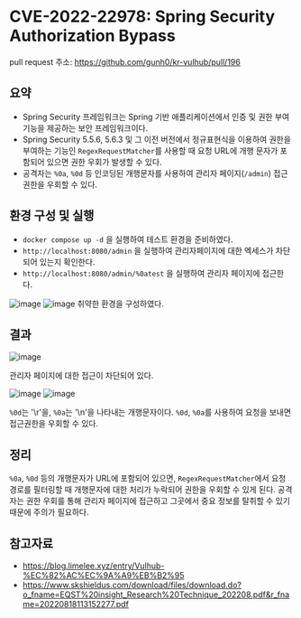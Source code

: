 # CVE-2022-22978: Spring Security Authorization Bypass

pull request 주소: https://github.com/gunh0/kr-vulhub/pull/196


## 요약

- Spring Security 프레임워크는 Spring 기반 애플리케이션에서 인증 및 권한 부여 기능을 제공하는 보안 프레임워크이다.
- Spring Security 5.5.6, 5.6.3 및 그 이전 버전에서 정규표현식을 이용하여 권한을 부여하는 기능인 `RegexRequestMatcher`를 사용할 때 요청 URL에 개행 문자가 포함되어 있으면 권한 우회가 발생할 수 있다.
- 공격자는 `%0a`, `%0d` 등 인코딩된 개행문자를 사용하여 관리자 페이지(`/admin`) 접근 권한을 우회할 수 있다.

## 환경 구성 및 실행

- `docker compose up -d` 을 실행하여 테스트 환경을 준비하였다.
- `http://localhost:8080/admin` 을 실행하여 관리자페이지에 대한 엑세스가 차단되어 있는지 확인한다.
- `http://localhost:8080/admin/%0atest` 을 실행하여 관리자 페이지에 접근한다.

![image](https://github.com/user-attachments/assets/47f67420-c311-44b9-9302-e082ea46ae5d)
![image](https://github.com/user-attachments/assets/ba19ba01-0f51-4b93-99bc-d3855b7a7097)
취약한 환경을 구성하였다.

## 결과

![image](https://github.com/user-attachments/assets/e71e2111-ffd3-476f-b15a-03e2743dbd0a)

관리자 페이지에 대한 접근이 차단되어 있다.

![image](https://github.com/user-attachments/assets/192ed347-7328-4810-9e74-3b621cc72986)
![image](https://github.com/user-attachments/assets/92873e36-c5ca-43f9-b1b3-36fc79968d97)

`%0d`는 '\r'을, `%0a`는 '\n'을 나타내는 개행문자이다. `%0d`, `%0a`를 사용하여 요청을 보내면 접근권한을 우회할 수 있다.

## 정리

`%0a`, `%0d` 등의 개행문자가 URL에 포함되어 있으면, `RegexRequestMatcher`에서 요청 경로를 필터링할 때 개행문자에 대한 처리가 누락되어 권한을 우회할 수 있게 된다. 공격자는 권한 우회를 통해 관리자 페이지에 접근하고 그곳에서 중요 정보를 탈취할 수 있기 때문에 주의가 필요하다.

## 참고자료

- https://blog.limelee.xyz/entry/Vulhub-%EC%82%AC%EC%9A%A9%EB%B2%95 
- https://www.skshieldus.com/download/files/download.do?o_fname=EQST%20insight_Research%20Technique_202208.pdf&r_fname=20220818113152277.pdf
